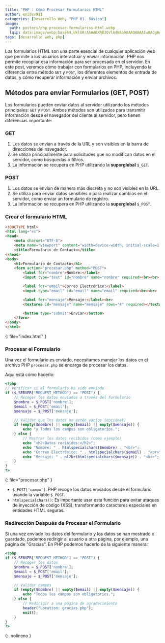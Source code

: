 ```yaml
---
title: "PHP : Cómo Procesar Formularios HTML"
author: enidev911
categories: [Desarrollo Web, "PHP 01. Básico"]
image:
  path: posters/php-procesar-formularios-html.webp
  lqip: data:image/webp;base64,UklGRrAAAABXRUJQVlA4WAoAAAAQAAAAEwAACgAAQUxQSDQAAAABT0CYbeTPegD7XTUiIoS+QE0kSdF9Ak7CRcSfFMRQKED5RBiI6P8E3IPPBDOo/+VUbeEGVlA4IFYAAAAQBACdASoUAAsAPzmEuVOvKKWisAgB4CcJYgC06CKeDweKajxg1MYTAAD2C0FtWhp5ezjINRAKr99ejzMXYg7YFAZPFfpqhHAl564aNUGqJExPrQAAAA==
tags: [desarrollo web, php]
---
```


Los formularios HTML son una parte esencial de cualquier aplicación web que permite a los usuarios interactuar y enviar información. PHP nos permite recopilar esa información para ser procesada en el servidor. En este post, veremos cómo trabajar con formularios en PHP, incluyendo la diferencia entre método `GET` y `POST`, los diferentes elementos de entrada de datos, y cómo recuperar información y enviar archivos.

## **Métodos para enviar Formularios (GET, POST)**

Los formularios pueden enviar datos al servidor utilizando los métodos principales: `GET` y `POST`. Ambos métodos son utilizados para transmitir información desde el navegador del cliente al servidor, pero tienen diferencias importante:

### **GET**

1. Los datos se envían a través de la URL y son visibles en la barra de direcciones del navegador.
2. Se utiliza principalmente para solicitudes que no modifican datos en el servidor, como búsquedas o filtros.
3. La información se recupera en PHP utilizando la **superglobal** `$_GET`.

### **POST**

1. Los datos se envían de manera más discreta y no son visibles en la URL.
2. Se utiliza para enviar datos sensibles o para realizar cambios en el servidor, como enviar un formulario de registro.
3. La información se recupera en PHP utilizando la **superglobal** `$_POST`.

### **Crear el formulario HTML**

```html
<!DOCTYPE html>
<html lang="es">
<head>
    <meta charset="UTF-8">
    <meta name="viewport" content="width=device-width, initial-scale=1.0">
    <title>Formulario de Contacto</title>
</head>
<body>
    <h1>Formulario de Contacto</h1>
    <form action="procesar.php" method="POST">
        <label for="nombre">Nombre:</label>
        <input type="text" id="nombre" name="nombre" required><br><br>

        <label for="email">Correo Electrónico:</label>
        <input type="email" id="email" name="email" required><br><br>

        <label for="mensaje">Mensaje:</label><br>
        <textarea id="mensaje" name="mensaje" rows="4" required></textarea><br><br>

        <button type="submit">Enviar</button>
    </form>
</body>
</html>
```
{: file="index.html" }

### **Procesar el Formulario**

Una vez el formulario es enviado, necesitamos manejar los datos en el archivo PHP `procesar.php` se encarga de procesar los datos.

Aquí está cómo hacerlo:

```php
<?php
// Verificar si el formulario ha sido enviado
if ($_SERVER["REQUEST_METHOD"] == "POST") {
    // Recoger los datos enviados a través del formulario
    $nombre = $_POST['nombre'];
    $email = $_POST['email'];
    $mensaje = $_POST['mensaje'];

    // Validar que los datos no estén vacíos (opcional)
    if (empty($nombre) || empty($email) || empty($mensaje)) {
        echo "y Todos los campos son obligatorios.";
    } else {
        // Mostrar los datos recibidos (como ejemplo)
        echo "<h2>Datos recibidos:</h2>";
        echo "Nombre: " . htmlspecialchars($nombre) . "<br>";
        echo "Correo Electrónico: " . htmlspecialchars($email) . "<br>";
        echo "Mensaje: " . nl2br(htmlspecialchars($mensaje)) . "<br>";
    }
}
?>
```
{: file="procesar.php" }

- `$_POST['campo']`: PHP recoge los datos enviados desde el formulario usando la variable `$_POST`.
- `htmlspecialchars()`: Es importante usar esta función para evitar ataques de inyección de código (XSS), transformando caracteres especiales en entidades HTML seguras.

### Redirección Después de Procesar el Formulario

Si una vez enviado los datos del formulario y los datos se han mostrado o guardado, podemos redirigir al usuario a otra página, por ejemplo, una página de "Gracias". En PHP podemos hacerlo de la siguiente manera:

```php
<?php
if ($_SERVER["REQUEST_METHOD"] == "POST") {
    // Recoger los datos
    $nombre = $_POST['nombre'];
    $email = $_POST['email'];
    $mensaje = $_POST['mensaje'];

    // Validar campos
    if (empty($nombre) || empty($email) || empty($mensaje)) {
        echo "Todos los campos son obligatorios.";
    } else {
        // Redirigir a una página de agradecimiento
        header("Location: gracias.php");
        exit();
    }
}
?>
```
{: .nolineno }